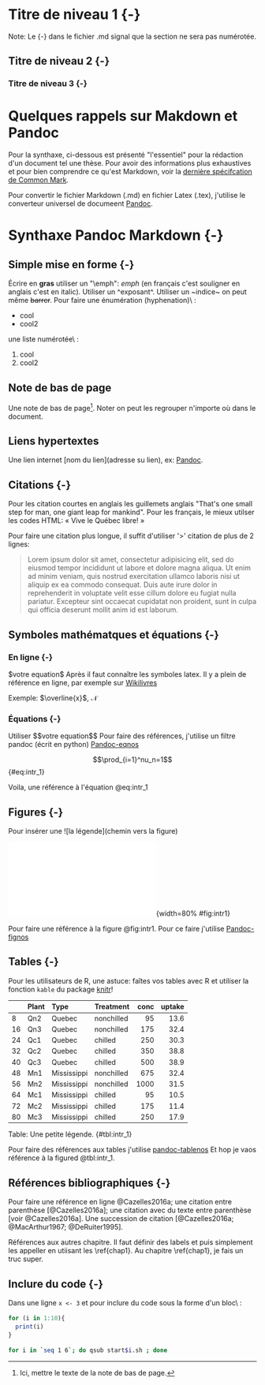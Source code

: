 # Titre de niveau 1 {-}

Note: Le \{-\} dans le fichier .md signal que la section ne sera pas numérotée.

## Titre de niveau 2 {-}

### Titre de niveau 3 {-}


# Quelques rappels sur Makdown et Pandoc

Pour la synthaxe, ci-dessous est présenté "l'essentiel"
pour la rédaction d'un document tel une thèse. Pour avoir des
informations plus exhaustives et pour bien comprendre ce qu'est Markdown, voir la [dernière spécifcation de Common Mark](http://spec.commonmark.org/0.25/).

Pour convertir le fichier Markdown (.md) en fichier Latex (.tex), j'utilise le converteur universel de documeent [Pandoc](http://pandoc.org).


# Synthaxe Pandoc Markdown {-}

## Simple mise en forme {-}

Écrire en **gras** utiliser un "\\emph": *emph* (en français c'est souligner
en anglais c'est en italic). Utiliser un ^exposant^.
Utiliser un ~indice~ on peut même ~~barrer~~.
Pour faire une énumération (hyphenation)\ :

- cool
- cool2

une liste numérotée\ :

1. cool
2. cool2


## Note de bas de page

Une note de bas de page[^cool]. Noter on peut les regrouper n'importe où  dans le document.

[^cool]: Ici, mettre le texte de la note de bas de page.


## Liens hypertextes

Une lien internet \[nom du lien\]\(adresse su lien\), ex: [Pandoc](http://pandoc.org).



## Citations {-}

Pour les citation courtes en anglais les guillemets anglais "That's one small
step for man, one giant leap for mankind". Pour les français, le mieux utilser
les codes HTML: &laquo; Vive le Québec libre!  &raquo;

Pour faire une citation plus longue, il suffit d'utiliser '\>' citation de plus de 2 lignes:

> Lorem ipsum dolor sit amet, consectetur adipisicing elit, sed do eiusmod tempor incididunt ut labore et dolore magna aliqua. Ut enim ad minim veniam, quis nostrud exercitation ullamco laboris nisi ut aliquip ex ea commodo consequat. Duis aute irure dolor in reprehenderit in voluptate velit esse cillum dolore eu fugiat nulla pariatur. Excepteur sint occaecat cupidatat non proident, sunt in culpa qui officia deserunt mollit anim id est laborum.




## Symboles mathématques et équations {-}

### En ligne {-}

\$votre equation\$ Après il faut connaître les symboles latex.
Il y a plein de référence en ligne, par exemple sur [Wikilivres](https://en.wikibooks.org/wiki/LaTeX/Mathematics)

Exemple: $\overline{x}$, $\mathcal{N}$




### Équations {-}

Utiliser \$\$votre equation\$\$ Pour faire des références, j'utilise un filtre
pandoc (écrit en python) [Pandoc-eqnos](https://github.com/tomduck/pandoc-eqnos)

$$\prod_{i=1}^nu_n=1$$ {#eq:intr_1}

Voila, une référence à l'équation @eq:intr_1





## Figures {-}

Pour insérer une \!\[la légende\]\(chemin vers la figure\)

![Une petite figure](fig/fig1.pdf){width=80% #fig:intr1}

Pour faire une référence à la figure @fig:intr1. Pour ce faire j'utilise
[Pandoc-fignos](https://github.com/tomduck/pandoc-fignos)


## Tables {-}

Pour les utilisateurs de R, une astuce: faîtes vos tables avec R et utiliser la fonction `kable` du package [knitr](http://yihui.name/knitr/)!

|   |Plant |Type        |Treatment  | conc| uptake|
|:--|:-----|:-----------|:----------|----:|------:|
|8  |Qn2   |Quebec      |nonchilled |   95|   13.6|
|16 |Qn3   |Quebec      |nonchilled |  175|   32.4|
|24 |Qc1   |Quebec      |chilled    |  250|   30.3|
|32 |Qc2   |Quebec      |chilled    |  350|   38.8|
|40 |Qc3   |Quebec      |chilled    |  500|   38.9|
|48 |Mn1   |Mississippi |nonchilled |  675|   32.4|
|56 |Mn2   |Mississippi |nonchilled | 1000|   31.5|
|64 |Mc1   |Mississippi |chilled    |   95|   10.5|
|72 |Mc2   |Mississippi |chilled    |  175|   11.4|
|80 |Mc3   |Mississippi |chilled    |  250|   17.9|
Table: Une petite légende. {#tbl:intr_1}

Pour faire des références aux tables j'utilise [pandoc-tablenos](https://github.com/tomduck/pandoc-tablenos)
Et hop je vaos référence à la figured @tbl:intr_1.



## Références bibliographiques {-}

Pour faire une référence en ligne @Cazelles2016a; une citation entre
parenthèse [@Cazelles2016a]; une citation avec du texte entre parenthèse
[voir @Cazelles2016a]. Une succession de citation [@Cazelles2016a;
@MacArthur1967; @DeRuiter1995].

Références aux autres chapitre. Il faut définir des labels et puis simplement
les appeller en utiisant les \\ref{chap1}. Au chapitre \ref{chap1}, je fais un
truc super.


## Inclure du code {-}

Dans une ligne `x <- 3` et pour inclure du code sous la forme d'un bloc\ :

```R
for (i in 1:10){
  print(i)
}
```

```bash
for i in `seq 1 6`; do qsub start$i.sh ; done
```
